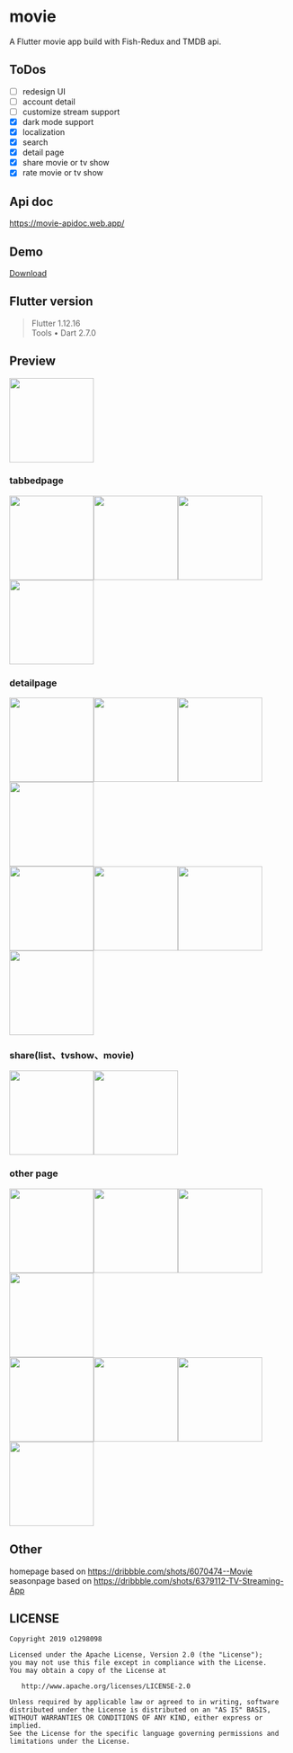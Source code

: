 # movie

A Flutter movie app build with Fish-Redux and TMDB api.  
## ToDos
- [ ] redesign UI
- [ ] account detail
- [ ] customize stream support 
- [x] dark mode support
- [x] localization
- [x] search 
- [x] detail page 
- [x] share movie or tv show
- [x] rate movie or tv show

## Api doc
<a href='https://movie-apidoc.web.app/'>https://movie-apidoc.web.app/</a>

## Demo
<a href='https://github.com/o1298098/Flutter-Movie/releases/download/demo/demo.apk'>Download</a>
## Flutter version
>Flutter 1.12.16  
>Tools • Dart 2.7.0  
## Preview 
<img src="https://github.com/o1298098/Flutter-Movie/blob/master/srceenshot/ios.gif" width="150">  

### tabbedpage
<img src="https://github.com/o1298098/Flutter-Movie/blob/master/srceenshot/ios1.png" width="150"><img src="https://github.com/o1298098/Flutter-Movie/blob/master/srceenshot/ios2.png" width="150"><img src="https://github.com/o1298098/Flutter-Movie/blob/master/srceenshot/ios3.png" width="150"><img src="https://github.com/o1298098/Flutter-Movie/blob/master/srceenshot/ios4.png" width="150">  
### detailpage
<img src="https://github.com/o1298098/Flutter-Movie/blob/master/srceenshot/ios18.png" width="150"><img src="https://github.com/o1298098/Flutter-Movie/blob/master/srceenshot/ios5.png" width="150"><img src="https://github.com/o1298098/Flutter-Movie/blob/master/srceenshot/ios14.png" width="150"><img src="https://github.com/o1298098/Flutter-Movie/blob/master/srceenshot/ios6.png" width="150">  
<img src="https://github.com/o1298098/Flutter-Movie/blob/master/srceenshot/ios9.png" width="150"><img src="https://github.com/o1298098/Flutter-Movie/blob/master/srceenshot/ios10.png" width="150"><img src="https://github.com/o1298098/Flutter-Movie/blob/master/srceenshot/ios11.png" width="150"><img src="https://github.com/o1298098/Flutter-Movie/blob/master/srceenshot/ios21.png" width="150">  
### share(list、tvshow、movie)
<img src="https://github.com/o1298098/Flutter-Movie/blob/master/srceenshot/ios15.png" width="150"><img src="https://github.com/o1298098/Flutter-Movie/blob/master/srceenshot/ios16.png" width="150">  
### other page  
<img src="https://github.com/o1298098/Flutter-Movie/blob/master/srceenshot/ios7.png" width="150"><img src="https://github.com/o1298098/Flutter-Movie/blob/master/srceenshot/ios8.png" width="150"><img src="https://github.com/o1298098/Flutter-Movie/blob/master/srceenshot/ios12.png" width="150"><img src="https://github.com/o1298098/Flutter-Movie/blob/master/srceenshot/ios13.png" width="150">  
<img src="https://github.com/o1298098/Flutter-Movie/blob/master/srceenshot/ios17.png" width="150"><img src="https://github.com/o1298098/Flutter-Movie/blob/master/srceenshot/ios19.gif" width="150"><img src="https://github.com/o1298098/Flutter-Movie/blob/master/srceenshot/ios20.png" width="150"><img src="https://github.com/o1298098/Flutter-Movie/blob/master/srceenshot/ios22.png" width="150">

## Other
homepage based on https://dribbble.com/shots/6070474--Movie  
seasonpage based on https://dribbble.com/shots/6379112-TV-Streaming-App

## LICENSE
    Copyright 2019 o1298098
    
    Licensed under the Apache License, Version 2.0 (the "License");
    you may not use this file except in compliance with the License.
    You may obtain a copy of the License at
    
       http://www.apache.org/licenses/LICENSE-2.0
    
    Unless required by applicable law or agreed to in writing, software
    distributed under the License is distributed on an "AS IS" BASIS,
    WITHOUT WARRANTIES OR CONDITIONS OF ANY KIND, either express or implied.
    See the License for the specific language governing permissions and
    limitations under the License.